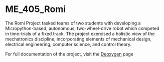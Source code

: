 # ME_405_Romi
The Romi Project tasked teams of two students with developing a Micropython-based, autonomous, two-wheel-drive
robot which competed in time-trials of a fixed track. The project exercised a holistic view of the mechatronics
discipline, incorporating elements of mechanical design, electrical engineering, computer science, and control theory.

For full documentation of the project, visit the [Deoxygen](http://kevin-woodman.github.io/ME_405_Romi/) page

